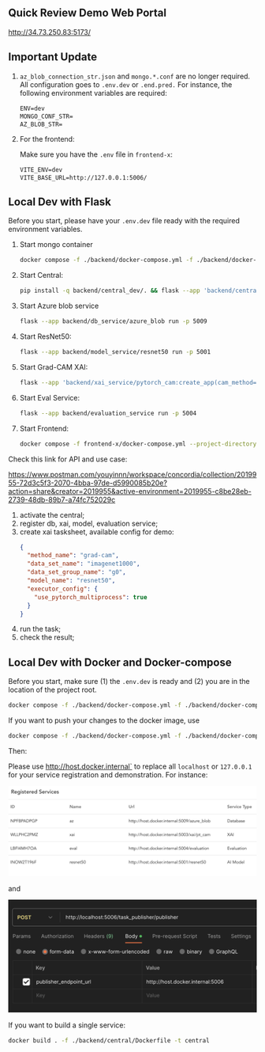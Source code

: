 ## Quick Review Demo Web Portal
http://34.73.250.83:5173/

## Important Update

1. `az_blob_connection_str.json` and `mongo.*.conf` are no longer required. All configuration goes to `.env.dev` or `.end.pred.` For instance, the following environment variables are required:

   ```properties
   ENV=dev
   MONGO_CONF_STR=
   AZ_BLOB_STR=
   ```

2. For the frontend:

   Make sure you have the `.env` file in `frontend-x`:

   ```properties
   VITE_ENV=dev
   VITE_BASE_URL=http://127.0.0.1:5006/
   ```

## Local Dev with Flask

Before you start, please have your `.env.dev` file ready with the required environment variables.

1. Start mongo container

   ```bash
   docker compose -f ./backend/docker-compose.yml -f ./backend/docker-compose-dev.yml --project-directory . up mongo --build
   ```

2. Start Central:

   ```bash
   pip install -q backend/central_dev/. && flask --app 'backend/central:create_app("dev")' run -p 5006
   ```

3. Start Azure blob service

   ```bash
   flask --app backend/db_service/azure_blob run -p 5009
   ```

4. Start ResNet50:

   ```bash
   flask --app backend/model_service/resnet50 run -p 5001
   ```

5. Start Grad-CAM XAI:

   ```bash
   flask --app 'backend/xai_service/pytorch_cam:create_app(cam_method="grad-cam")' run -p 5003
   ```

6. Start Eval Service:

   ```bash
   flask --app backend/evaluation_service run -p 5004
   ```

7. Start Frontend:

   ```bash
   docker compose -f frontend-x/docker-compose.yml --project-directory . -p frontend up fex --build
   ```

Check this link for API and use case:

https://www.postman.com/youyinnn/workspace/concordia/collection/2019955-72d3c5f3-2070-4bba-97de-d5990085b20e?action=share&creator=2019955&active-environment=2019955-c8be28eb-2739-48db-89b7-a74fc752029c

1. activate the central;
2. register db, xai, model, evaluation service;
3. create xai tasksheet, available config for demo:
   ```json
   {
     "method_name": "grad-cam",
     "data_set_name": "imagenet1000",
     "data_set_group_name": "g0",
     "model_name": "resnet50",
     "executor_config": {
       "use_pytorch_multiprocess": true
     }
   }
   ```
4. run the task;
5. check the result;

## Local Dev with Docker and Docker-compose

Before you start, make sure (1) the `.env.dev` is ready and (2) you are in the location of the project root.

```bash
docker compose -f ./backend/docker-compose.yml -f ./backend/docker-compose-dev.yml --project-directory . up
```

If you want to push your changes to the docker image, use

```bash
docker compose -f ./backend/docker-compose.yml -f ./backend/docker-compose-dev.yml --project-directory . up --build
```

Then:

Please use http://host.docker.internal` to replace all `localhost` or `127.0.0.1` for your service registration and demonstration. For instance:

![image-20231120213900357](docs/image-20231120213900357.png)

and

![image-20231120214042383](docs/image-20231120214042383.png)

If you want to build a single service:

```bash
docker build . -f ./backend/central/Dockerfile -t central
```
